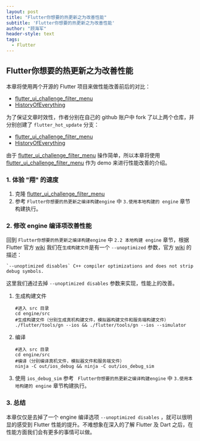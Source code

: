 ```yaml
---
layout: post
title: "Flutter你想要的热更新之为改善性能"
subtitle: 'Flutter你想要的热更新之为改善性能'
author: "顾海军"
header-style: text
tags:
  - Flutter
---
```


## Flutter你想要的热更新之为改善性能

本章将使用两个开源的 Flutter 项目来做性能改善前后的对比：
- [flutter_ui_challenge_filter_menu](https://github.com/amisare/flutter_ui_challenge_filter_menu)
- [HistoryOfEverything](https://github.com/2d-inc/HistoryOfEverything)

为了保证文章时效性，作者分别在自己的 github 账户中 fork 了以上两个仓库，并分别创建了 `flutter_hot_update` 分支：
- [flutter_ui_challenge_filter_menu](https://github.com/amisare/flutter_ui_challenge_filter_menu/tree/flutter_hot_update)
- [HistoryOfEverything](https://github.com/amisare/HistoryOfEverything/tree/flutter_hot_update)

由于 [flutter_ui_challenge_filter_menu](https://github.com/amisare/flutter_ui_challenge_filter_menu/tree/flutter_hot_update) 操作简单，所以本章将使用 [flutter_ui_challenge_filter_menu](https://github.com/amisare/flutter_ui_challenge_filter_menu/tree/flutter_hot_update) 作为 demo 来进行性能改善的介绍。

### 1. 体验 "翔" 的速度

1. 克隆 [flutter_ui_challenge_filter_menu](https://github.com/amisare/flutter_ui_challenge_filter_menu/tree/flutter_hot_update)
2. 参考 `Flutter你想要的热更新之编译构建engine` 中 `3.使用本地构建的 engine` 章节构建执行。

### 2. 修改 engine 编译项改善性能

回到 `Flutter你想要的热更新之编译构建engine` 中 `2.2 本地构建 engine` 章节，根据 Flutter 官方 [wiki](https://github.com/flutter/flutter/wiki/Setting-up-the-Engine-development-environment) 我们在`生成构建文件`是有一个 `--unoptimized` 参数，官方 [wiki](https://github.com/flutter/flutter/wiki/Setting-up-the-Engine-development-environment) 的描述：
```
`--unoptimized disables` C++ compiler optimizations and does not strip debug symbols.
```

这里我们通过去掉 `--unoptimized disables` 参数来实现，性能上的改善。

1. 生成构建文件
	```
    #进入 src 目录
    cd engine/src
    #生成构建文件（分别生成真机构建文件，模拟器构建文件和服务端构建文件）
    ./flutter/tools/gn --ios && ./flutter/tools/gn --ios --simulator
    ```
2. 编译
	```
    #进入 src 目录
    cd engine/src
    #编译（分别编译真机文件，模拟器文件和服务端文件）
    ninja -C out/ios_debug && ninja -C out/ios_debug_sim
	```

3. 使用 `ios_debug_sim` 参考 ` Flutter你想要的热更新之编译构建engine` 中 `3.使用本地构建的 engine` 章节构建执行。

### 3. 总结

本章仅仅是去掉了一个 engine 编译选项 `--unoptimized disables` ，就可以很明显的感受到 Flutter 性能的提升。不难想象在深入的了解 Flutter 及 Dart 之后，在性能方面我们会有更多的事情可以做。





























